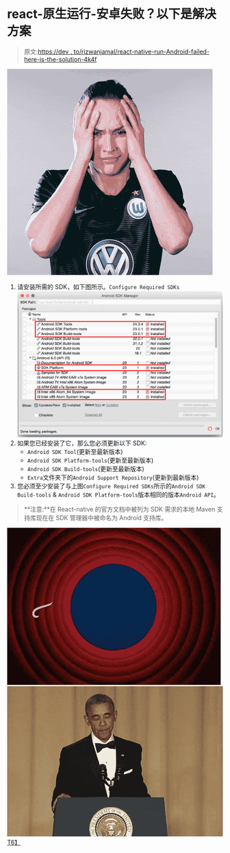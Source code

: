 # react-原生运行-安卓失败？以下是解决方案

> 原文:[https://dev . to/rizwanjamal/react-native-run-Android-failed-here-is-the-solution-4k4f](https://dev.to/rizwanjamal/react-native-run-android-failed-here-is-the-solution-4k4f)

[![Alt Text](img/e0b859ba87d445e41ebc20118daa0cc6.png)](https://i.giphy.com/media/dutcH7mC2GgiAJyY3m/giphy.gif)

1.  请安装所需的 SDK，如下图所示。`Configure Required SDKs` ![Alt Text](img/4610a80d256a0de58093b283114089bc.png)
2.  如果您已经安装了它，那么您必须更新以下 SDK:
    *   `Android SDK Tool`(更新至最新版本)
    *   `Android SDK Platform-tools`(更新至最新版本)
    *   `Android SDK Build-tools`(更新至最新版本)
    *   `Extra`文件夹下的`Android Support Repository`(更新到最新版本)
3.  您必须至少安装了与上图`Configure Required SDKs`所示的`Android SDK Build-tools` & `Android SDK Platform-tools`版本相同的版本`Android API`。

> **注意:**在 React-native 的官方文档中被列为 SDK 需求的本地 Maven 支持库现在在 SDK 管理器中被命名为 Android 支持库。

[![](img/8eec3a3a931166abf687f8808306a8a0.png)](https://i.giphy.com/media/lD76yTC5zxZPG/source.gif)
[![](img/ef5c10ea20db4e0f337afc8575bb5db4.png)T6】](https://i.giphy.com/media/3o7qDEq2bMbcbPRQ2c/giphy.gif)